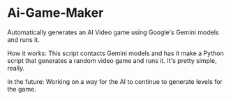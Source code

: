 # Ai-Game-Maker
Automatically generates an AI Video game using Google's Gemini models and runs it. 

How it works:
This script contacts Gemini models and has it make a Python script that generates a random video game and runs it. It's pretty simple, really. 

In the future:
Working on a way for the AI to continue to generate levels for the game. 
